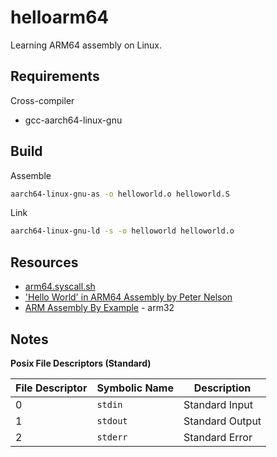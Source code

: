 # helloarm64

Learning ARM64 assembly on Linux.

## Requirements

Cross-compiler

  - gcc-aarch64-linux-gnu

## Build

Assemble

```sh
aarch64-linux-gnu-as -o helloworld.o helloworld.S
```

Link

```sh
aarch64-linux-gnu-ld -s -o helloworld helloworld.o
```

## Resources

  - [arm64.syscall.sh](https://arm64.syscall.sh/)
  - ['Hello World' in ARM64 Assembly by Peter Nelson](https://peterdn.com/post/2020/08/22/hello-world-in-arm64-assembly/)
  - [ARM Assembly By Example](https://armasm.com/docs/getting-to-hello-world/basics/) - arm32

## Notes

**Posix File Descriptors (Standard)**

| File Descriptor  | Symbolic Name | Description     |
| ---------------- | ------------- | --------------- |
|                0 |       `stdin` | Standard Input  |
|                1 |      `stdout` | Standard Output |
|                2 |      `stderr` | Standard Error  |
